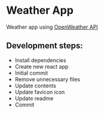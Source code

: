 # Weather App

Weather app using [OpenWeather API](https://openweathermap.org/api)

## Development steps:

- Install dependencies
- Create new react app
- Initial commit
- Remove unnecessary files
- Update contents
- Update favicon icon
- Update readme
- Commit
